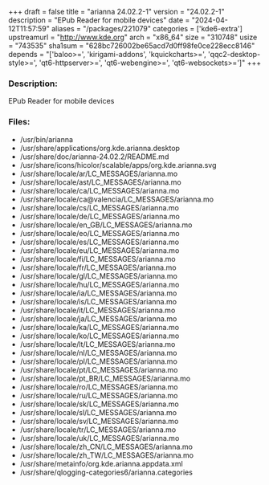 +++
draft = false
title = "arianna 24.02.2-1"
version = "24.02.2-1"
description = "EPub Reader for mobile devices"
date = "2024-04-12T11:57:59"
aliases = "/packages/221079"
categories = ['kde6-extra']
upstreamurl = "http://www.kde.org"
arch = "x86_64"
size = "310748"
usize = "743535"
sha1sum = "628bc726002be65acd7d0ff98fe0ce228ecc8146"
depends = "['baloo>=', 'kirigami-addons', 'kquickcharts>=', 'qqc2-desktop-style>=', 'qt6-httpserver>=', 'qt6-webengine>=', 'qt6-websockets>=']"
+++
### Description: 
EPub Reader for mobile devices

### Files: 
* /usr/bin/arianna
* /usr/share/applications/org.kde.arianna.desktop
* /usr/share/doc/arianna-24.02.2/README.md
* /usr/share/icons/hicolor/scalable/apps/org.kde.arianna.svg
* /usr/share/locale/ar/LC_MESSAGES/arianna.mo
* /usr/share/locale/ast/LC_MESSAGES/arianna.mo
* /usr/share/locale/ca/LC_MESSAGES/arianna.mo
* /usr/share/locale/ca@valencia/LC_MESSAGES/arianna.mo
* /usr/share/locale/cs/LC_MESSAGES/arianna.mo
* /usr/share/locale/de/LC_MESSAGES/arianna.mo
* /usr/share/locale/en_GB/LC_MESSAGES/arianna.mo
* /usr/share/locale/eo/LC_MESSAGES/arianna.mo
* /usr/share/locale/es/LC_MESSAGES/arianna.mo
* /usr/share/locale/eu/LC_MESSAGES/arianna.mo
* /usr/share/locale/fi/LC_MESSAGES/arianna.mo
* /usr/share/locale/fr/LC_MESSAGES/arianna.mo
* /usr/share/locale/gl/LC_MESSAGES/arianna.mo
* /usr/share/locale/hu/LC_MESSAGES/arianna.mo
* /usr/share/locale/ia/LC_MESSAGES/arianna.mo
* /usr/share/locale/is/LC_MESSAGES/arianna.mo
* /usr/share/locale/it/LC_MESSAGES/arianna.mo
* /usr/share/locale/ja/LC_MESSAGES/arianna.mo
* /usr/share/locale/ka/LC_MESSAGES/arianna.mo
* /usr/share/locale/ko/LC_MESSAGES/arianna.mo
* /usr/share/locale/lt/LC_MESSAGES/arianna.mo
* /usr/share/locale/nl/LC_MESSAGES/arianna.mo
* /usr/share/locale/pl/LC_MESSAGES/arianna.mo
* /usr/share/locale/pt/LC_MESSAGES/arianna.mo
* /usr/share/locale/pt_BR/LC_MESSAGES/arianna.mo
* /usr/share/locale/ro/LC_MESSAGES/arianna.mo
* /usr/share/locale/ru/LC_MESSAGES/arianna.mo
* /usr/share/locale/sk/LC_MESSAGES/arianna.mo
* /usr/share/locale/sl/LC_MESSAGES/arianna.mo
* /usr/share/locale/sv/LC_MESSAGES/arianna.mo
* /usr/share/locale/tr/LC_MESSAGES/arianna.mo
* /usr/share/locale/uk/LC_MESSAGES/arianna.mo
* /usr/share/locale/zh_CN/LC_MESSAGES/arianna.mo
* /usr/share/locale/zh_TW/LC_MESSAGES/arianna.mo
* /usr/share/metainfo/org.kde.arianna.appdata.xml
* /usr/share/qlogging-categories6/arianna.categories

